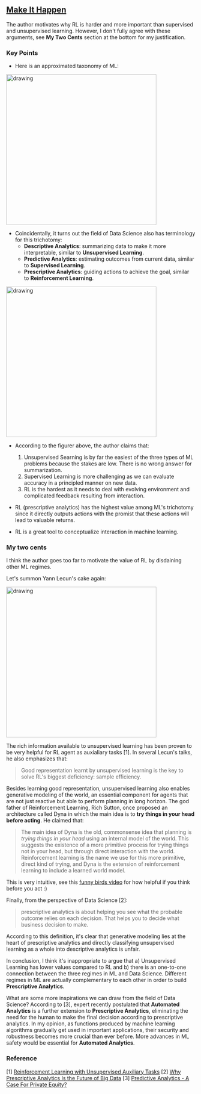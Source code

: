 ## [Make It Happen](http://www.argmin.net/2018/01/29/taxonomy/)

The author motivates why RL is harder and more important than supervised and unsupervised learning. However, I don't fully agree with these arguments, see **My Two Cents** section at the bottom for my justification.

### Key Points

- Here is an approximated taxonomy of ML:

<img src="https://user-images.githubusercontent.com/7057863/43361654-58b1aed6-9307-11e8-8431-692880d1940d.png" alt="drawing" width="400px"/>

- Coincidentally, it turns out the field of Data Science also has terminology for this trichotomy:
  - **Descriptive Analytics**: summarizing data to make it more interpretable, similar to **Unsupervised Learning**.
  - **Predictive Analytics**: estimating outcomes from current data, similar to **Supervised Learning**.
  - **Prescriptive Analytics**: guiding actions to achieve the goal, similar to **Reinforcement Learning**.

<img src="https://user-images.githubusercontent.com/7057863/43361653-579f3e50-9307-11e8-944f-d62ca11c92b1.png" alt="drawing" width="400px"/>

- According to the figurer above, the author claims that:

  1. Unsupervised Searning is by far the easiest of the three types of ML problems because the stakes are low. There is no wrong answer for summarization.
  2. Supervised Learning is more challenging as we can evaluate accuracy in a principled manner on new data.
  3. RL is the hardest as it needs to deal with evolving environment and complicated feedback resulting from interaction.
  
- RL (prescriptive analytics) has the highest value among ML's trichotomy since it directly outputs actions with the promist that these actions will lead to valuable returns.
- RL is a great tool to conceptualize interaction in machine learning.

### My two cents

I think the author goes too far to motivate the value of RL by disdaining other ML regimes. 

Let's summon Yann Lecun's cake again:

<img src="https://user-images.githubusercontent.com/7057863/43362008-5a39a26c-9312-11e8-956e-f73df1c76dbd.jpg" alt="drawing" width="400px"/>

The rich information available to unsupervised learning has been proven to be very helpful for RL agent as auxialiary tasks [1]. In several Lecun's talks, he also emphasizes that:

> Good representation learnt by unsupervised learning is the key to solve RL's biggest deficiency: sample efficiency.

Besides learning good representation, unsupervised learning also enables generative modeling of the world, an essential component for agents that are not just reactive but able to perform planning in long horizon. The god father of Reinforcement Learning, Rich Sutton, once proposed an architecture called Dyna in which the main idea is to **try things in your head before acting**. He claimed that:

> The main idea of Dyna is the old, commonsense idea that planning is *trying things in your head* using an internal
model of the world. This suggests the existence of a more primitive process for trying things not in your head, but through direct
interaction with the world. Reinforcement learning is the name we use for this more primitive, direct kind of trying,
and Dyna is the extension of reinforcement learning to include a learned world model.

This is very intuitive, see this [funny birds video](https://www.youtube.com/watch?v=LI92DLRdKYE) for how helpful if you think before you act :)

Finally, from the perspective of Data Science [2]: 

> prescriptive analytics is about helping you see what the probable outcome relies on each decision. That helps you to decide what business decision to make.

According to this definition, it's clear that generative modeling lies at the heart of prescriptive analytics and directly classifying unsupervised learning as a whole into descriptive analytics is unfair.

In conclusion, I think it's inappropriate to argue that a) Unsupervised Learning has lower values compared to RL and b) there is an one-to-one connection between the three regimes in ML and Data Science. Different regimes in ML are actually complementary to each other in order to build **Prescriptive Analytics**.

What are some more inspirations we can draw from the field of Data Science? According to [3], expert recently postulated that **Automated Analytics** is a further extension to **Prescriptive Analytics**, eliminating the need for the human to make the final decision according to prescriptive analytics. In my opinion, as functions produced by machine learning algorithms gradually get used in important applications, their security and robustness becomes more crucial than ever before. More advances in ML safety would be essential for **Automated Analytics**.

### Reference

[1] [Reinforcement Learning with Unsupervised Auxiliary Tasks](https://arxiv.org/abs/1611.05397)
[2] [Why Prescriptive Analytics Is the Future of Big Data](https://www.linkedin.com/pulse/why-prescriptive-analytics-future-big-data-mark-van-rijmenam/)
[3] [Predictive Analytics - A Case For Private Equity?](https://www.forbes.com/sites/lutzfinger/2015/02/10/predictive-analytics-case-for-private-equity/#234d26097584)
